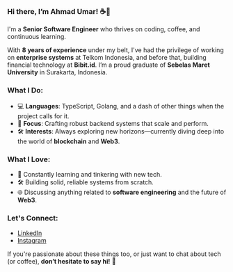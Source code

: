 ### Hi there, I’m Ahmad Umar! ☕🚀

I'm a **Senior Software Engineer** who thrives on coding, coffee, and continuous learning. 

With **8 years of experience** under my belt, I've had the privilege of working on **enterprise systems** at Telkom Indonesia, and before that, building financial technology at **Bibit.id**. I’m a proud graduate of **Sebelas Maret University** in Surakarta, Indonesia.

### What I Do:
- 💻 **Languages**: TypeScript, Golang, and a dash of other things when the project calls for it.
- 🔧 **Focus**: Crafting robust backend systems that scale and perform.
- 🛠 **Interests**: Always exploring new horizons—currently diving deep into the world of **blockchain** and **Web3**.

### What I Love:
- 🧠 Constantly learning and tinkering with new tech.
- 🛠 Building solid, reliable systems from scratch.
- 🌐 Discussing anything related to **software engineering** and the future of **Web3**.

### Let's Connect:
- [LinkedIn](https://linkedin.com/in/ahmad-umar-139693a2)
- [Instagram](https://instagram.com/umer_umar)

If you're passionate about these things too, or just want to chat about tech (or coffee), **don’t hesitate to say hi!** 👋
